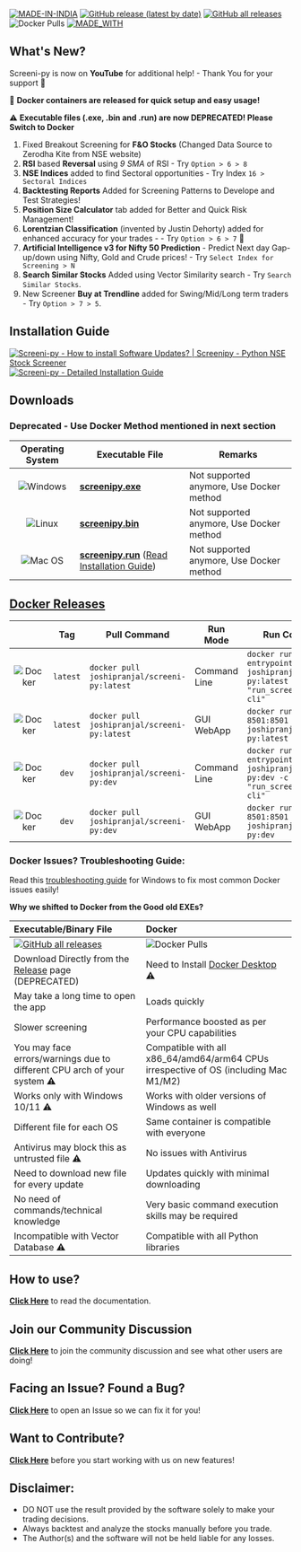 [![MADE-IN-INDIA](https://img.shields.io/badge/MADE%20WITH%20%E2%9D%A4%20IN-INDIA-orange?style=for-the-badge)](https://en.wikipedia.org/wiki/India) [![GitHub release (latest by date)](https://img.shields.io/github/v/release/pranjal-joshi/Screeni-py?style=for-the-badge)](#) [![GitHub all releases](https://img.shields.io/github/downloads/pranjal-joshi/Screeni-py/total?color=Green&label=Downloads&style=for-the-badge)](#) ![Docker Pulls](https://img.shields.io/docker/pulls/joshipranjal/screeni-py?style=for-the-badge&logo=docker) [![MADE_WITH](https://img.shields.io/badge/BUILT%20USING-PYTHON-yellow?style=for-the-badge&logo=python&logoColor=yellow)](https://www.python.org/)
## What's New?

Screeni-py is now on **YouTube** for additional help! - Thank You for your support :tada:

🐳 **Docker containers are released for quick setup and easy usage!**

⚠️ **Executable files (.exe, .bin and .run) are now DEPRECATED! Please Switch to Docker**

1. Fixed Breakout Screening for **F&O Stocks** (Changed Data Source to Zerodha Kite from NSE website)
1. **RSI** based **Reversal** using *9 SMA* of RSI - Try `Option > 6 > 8`
2. **NSE Indices** added to find Sectoral opportunities - Try Index `16 > Sectoral Indices` 
3. **Backtesting Reports** Added for Screening Patterns to Develope and Test Strategies!
4. **Position Size Calculator** tab added for Better and Quick Risk Management!
5. **Lorentzian Classification** (invented by Justin Dehorty) added for enhanced accuracy for your trades - - Try `Option > 6 > 7` 🤯
6. **Artificial Intelligence v3 for Nifty 50 Prediction** - Predict Next day Gap-up/down using Nifty, Gold and Crude prices! - Try `Select Index for Screening > N`
7. **Search Similar Stocks** Added using Vector Similarity search - Try `Search Similar Stocks`.
8. New Screener **Buy at Trendline** added for Swing/Mid/Long term traders - Try `Option > 7 > 5`.

## Installation Guide

[![Screeni-py - How to install Software Updates? | Screenipy - Python NSE Stock Screener](https://markdown-videos-api.jorgenkh.no/url?url=https%3A%2F%2Fyoutu.be%2FT41m13iMyJc)](https://youtu.be/T41m13iMyJc) 
[![Screeni-py - Detailed Installation Guide](https://markdown-videos-api.jorgenkh.no/url?url=https%3A%2F%2Fyoutu.be%2F2HMN0ac4H20)](https://youtu.be/2HMN0ac4H20)

## Downloads 
### Deprecated - Use Docker Method mentioned in next section

| Operating System | Executable File | Remarks |
| :-: | --- | --- |
| ![Windows](https://img.shields.io/badge/Windows-0078D6?style=for-the-badge&logo=windows&logoColor=white) | **[screenipy.exe](https://github.com/pranjal-joshi/Screeni-py/releases/download/2.02/screenipy.exe)** | Not supported anymore, Use Docker method |
| ![Linux](https://img.shields.io/badge/Linux-FCC624?style=for-the-badge&logo=linux&logoColor=black) | **[screenipy.bin](https://github.com/pranjal-joshi/Screeni-py/releases/download/2.02/screenipy.bin)** | Not supported anymore, Use Docker method |
| ![Mac OS](https://img.shields.io/badge/mac%20os-D3D3D3?style=for-the-badge&logo=apple&logoColor=000000) | **[screenipy.run](https://github.com/pranjal-joshi/Screeni-py/releases/download/2.02/screenipy.run)** ([Read Installation Guide](https://github.com/pranjal-joshi/Screeni-py/blob/main/INSTALLATION.md#for-macos)) | Not supported anymore, Use Docker method |

## [Docker Releases](https://hub.docker.com/r/joshipranjal/screeni-py/tags)

| | Tag | Pull Command | Run Mode | Run Command |
|:-: | :-: | --- | --- | --- |
| ![Docker](https://img.shields.io/badge/docker-%230db7ed.svg?style=for-the-badge&logo=docker&logoColor=white) | `latest` | `docker pull joshipranjal/screeni-py:latest` | Command Line | `docker run -it --entrypoint /bin/bash joshipranjal/screeni-py:latest -c "run_screenipy.sh --cli"` |
| ![Docker](https://img.shields.io/badge/docker-%230db7ed.svg?style=for-the-badge&logo=docker&logoColor=white) | `latest` | `docker pull joshipranjal/screeni-py:latest` | GUI WebApp | `docker run -p 8501:8501 joshipranjal/screeni-py:latest` |
| ![Docker](https://img.shields.io/badge/docker-%230db7ed.svg?style=for-the-badge&logo=docker&logoColor=white) | `dev` | `docker pull joshipranjal/screeni-py:dev` | Command Line | `docker run -it --entrypoint /bin/bash joshipranjal/screeni-py:dev -c "run_screenipy.sh --cli"` |
| ![Docker](https://img.shields.io/badge/docker-%230db7ed.svg?style=for-the-badge&logo=docker&logoColor=white) | `dev` | `docker pull joshipranjal/screeni-py:dev` | GUI WebApp | `docker run -p 8501:8501 joshipranjal/screeni-py:dev` |

### Docker Issues? Troubleshooting Guide:

Read this [troubleshooting guide](https://github.com/pranjal-joshi/Screeni-py/discussions/217) for Windows to fix most common Docker issues easily!

**Why we shifted to Docker from the Good old EXEs?**

| Executable/Binary File | Docker |
| :-- | :-- |
| [![GitHub all releases](https://img.shields.io/github/downloads/pranjal-joshi/Screeni-py/total?color=Green&label=Downloads&style=for-the-badge)](#) | ![Docker Pulls](https://img.shields.io/docker/pulls/joshipranjal/screeni-py?style=for-the-badge&logo=docker) |
| Download Directly from the [Release](https://github.com/pranjal-joshi/Screeni-py/releases/latest) page (DEPRECATED) | Need to Install [Docker Desktop](https://www.docker.com/products/docker-desktop/) ⚠️|
| May take a long time to open the app | Loads quickly |
| Slower screening | Performance boosted as per your CPU capabilities |
| You may face errors/warnings due to different CPU arch of your system ⚠️ | Compatible with all x86_64/amd64/arm64 CPUs irrespective of OS (including Mac M1/M2) |
| Works only with Windows 10/11 ⚠️ | Works with older versions of Windows as well |
| Different file for each OS | Same container is compatible with everyone |
| Antivirus may block this as untrusted file ⚠️ | No issues with Antivirus | 
| Need to download new file for every update | Updates quickly with minimal downloading |
| No need of commands/technical knowledge | Very basic command execution skills may be required |
| Incompatible with Vector Database ⚠️ | Compatible with all Python libraries |


## How to use?

[**Click Here**](https://github.com/pranjal-joshi/Screeni-py) to read the documentation.

## Join our Community Discussion

[**Click Here**](https://github.com/pranjal-joshi/Screeni-py/discussions) to join the community discussion and see what other users are doing!

## Facing an Issue? Found a Bug?

[**Click Here**](https://github.com/pranjal-joshi/Screeni-py/issues/new/choose) to open an Issue so we can fix it for you!

## Want to Contribute?

[**Click Here**](https://github.com/pranjal-joshi/Screeni-py/blob/main/CONTRIBUTING.md) before you start working with us on new features!

## Disclaimer:
* DO NOT use the result provided by the software solely to make your trading decisions.
* Always backtest and analyze the stocks manually before you trade.
* The Author(s) and the software will not be held liable for any losses.